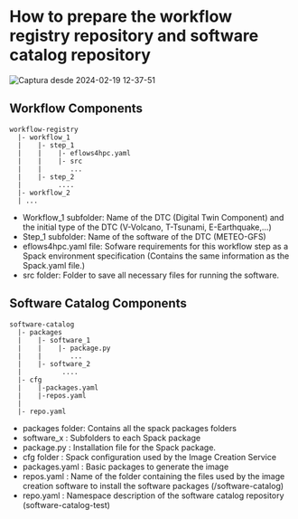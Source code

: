 # How to prepare the workflow registry repository and software catalog repository

![Captura desde 2024-02-19 12-37-51](https://github.com/EvaHdez97/Image-creation-tutorial/assets/158464827/8377b287-5d93-4016-ac96-a8ea8b023648)

## Workflow Components
```
workflow-registry
  |- workflow_1
  |    |- step_1
  |    |    |- eflows4hpc.yaml               
  |    |    |- src                     
  |    |       ...
  |    |- step_2
  |         ....
  |- workflow_2                                
  |	...
```
- Workflow_1 subfolder: Name of the DTC (Digital Twin Component) and the initial type of the DTC (V-Volcano, T-Tsunami, E-Earthquake,...)
- Step_1 subfolder: Name of the software of the DTC (METEO-GFS)
- eflows4hpc.yaml file: Sofware requirements for this workflow step as a Spack environment specification (Contains the same information as the Spack.yaml file.)
- src folder: Folder to save all necessary files for running the software.

## Software Catalog Components
```
software-catalog
  |- packages
  |    |- software_1     
  |    |    |- package.py		
  |    |       ...
  |    |- software_2    
  |          ....
  |- cfg				
  |    |-packages.yaml  
  |    |-repos.yaml     
  |    
  |- repo.yaml				
```
- packages folder: Contains all the spack packages folders
- software_x : Subfolders to each Spack package
- package.py : Installation file for the Spack package.
- cfg folder : Spack configuration used by the Image Creation Service
- packages.yaml : Basic packages to generate the image
- repos.yaml : Name of the folder containing the files used by the image creation software to install the software packages (/software-catalog)
- repo.yaml : Namespace description of the software catalog repository  (software-catalog-test)
